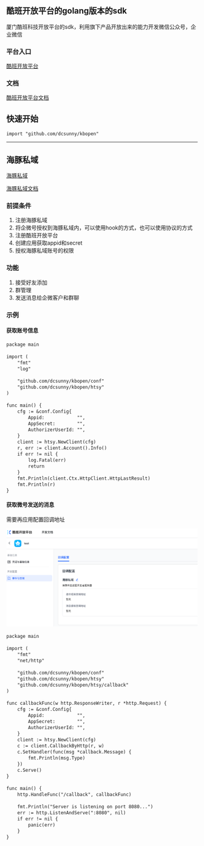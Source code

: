 ## 酷班开放平台的golang版本的sdk

厦门酷班科技开放平台的sdk，利用旗下产品开放出来的能力开发微信公众号，企业微信

### 平台入口

[酷班开放平台](https://open.cpshelp.cn)

### 文档

[酷班开放平台文档](https://open.cpshelp.cn/document/server-docs/api-call-guide/calling-process/overview)

## 快速开始

```
import "github.com/dcsunny/kbopen"
```

---

## 海豚私域

[海豚私域](https://htsy.cpshelp.cn)

[海豚私域文档](https://china.feishu.cn/wiki/wikcnIpX7d79lzv5ip49GEnLg1c?fromScene=spaceOverview)

### 前提条件

1. 注册海豚私域
2. 将企微号授权到海豚私域内，可以使用hook的方式，也可以使用协议的方式
3. 注册酷班开放平台
4. 创建应用获取appid和secret
5. 授权海豚私域账号的权限

### 功能

1. 接受好友添加
2. 群管理
3. 发送消息给企微客户和群聊

### 示例

#### 获取账号信息

```
package main

import (
	"fmt"
	"log"

	"github.com/dcsunny/kbopen/conf"
	"github.com/dcsunny/kbopen/htsy"
)

func main() {
	cfg := &conf.Config{
		Appid:            "",
		AppSecret:        "",
		AuthorizerUserId: "",
	}
	client := htsy.NewClient(cfg)
	r, err := client.Account().Info()
	if err != nil {
		log.Fatal(err)
		return
	}
	fmt.Println(client.Ctx.HttpClient.HttpLastResult)
	fmt.Println(r)
}
```

#### 获取微号发送的消息

需要再应用配置回调地址

![htsy_callback.png](resources/htsy_callback.png)

```
package main

import (
	"fmt"
	"net/http"

	"github.com/dcsunny/kbopen/conf"
	"github.com/dcsunny/kbopen/htsy"
	"github.com/dcsunny/kbopen/htsy/callback"
)

func callbackFunc(w http.ResponseWriter, r *http.Request) {
	cfg := &conf.Config{
		Appid:            "",
		AppSecret:        "",
		AuthorizerUserId: "",
	}
	client := htsy.NewClient(cfg)
	c := client.CallbackByHttp(r, w)
	c.SetHandler(func(msg *callback.Message) {
		fmt.Println(msg.Type)
	})
	c.Serve()
}

func main() {
	http.HandleFunc("/callback", callbackFunc)

	fmt.Println("Server is listening on port 8080...")
	err := http.ListenAndServe(":8080", nil)
	if err != nil {
		panic(err)
	}
}

```
